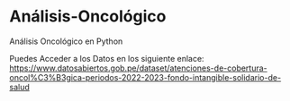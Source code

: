 # Análisis-Oncológico
Análisis Oncológico en Python

Puedes Acceder a los Datos en los siguiente enlace:
https://www.datosabiertos.gob.pe/dataset/atenciones-de-cobertura-oncol%C3%B3gica-periodos-2022-2023-fondo-intangible-solidario-de-salud
